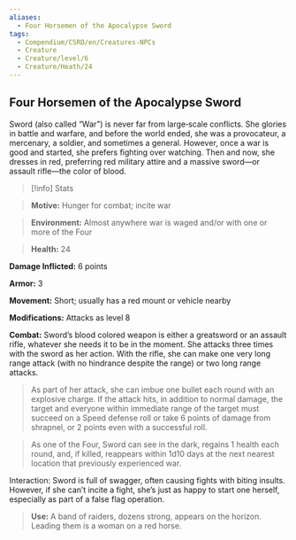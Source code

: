```yaml
---
aliases:
  - Four Horsemen of the Apocalypse Sword
tags:
  - Compendium/CSRD/en/Creatures-NPCs
  - Creature
  - Creature/level/6
  - Creature/Heath/24
---
```

  
## Four Horsemen of the Apocalypse Sword    
Sword (also called “War”) is never far from large‑scale conflicts. She glories in battle and warfare, and before the world ended, she was a provocateur, a mercenary, a soldier, and sometimes a general. However, once a war is good and started, she prefers fighting over watching. Then and now, she dresses in red, preferring red military attire and a massive sword—or assault rifle—the color of blood.  
  
>[!info] Stats  
>**Motive:** Hunger for combat; incite war   
>**Environment:** Almost anywhere war is waged and/or with one or more of the Four   
>**Health:** 24   
**Damage Inflicted:** 6 points   
**Armor:** 3   
**Movement:** Short; usually has a red mount or vehicle nearby   
**Modifications:** Attacks as level 8   
**Combat:** Sword’s blood colored weapon is either a greatsword or an assault rifle, whatever she needs it to be in the moment. She attacks three times with the sword as her action. With the rifle, she can make one very long range attack (with no hindrance despite the range) or two long range attacks.   
>  
>As part of her attack, she can imbue one bullet each round with an explosive charge. If the attack hits, in addition to normal damage, the target and everyone within immediate range of the target must succeed on a Speed defense roll or take 6 points of damage from shrapnel, or 2 points even with a successful roll.   
>  
>As one of the Four, Sword can see in the dark, regains 1 health each round, and, if killed, reappears within 1d10 days at the next nearest location that previously experienced war.   
Interaction: Sword is full of swagger, often causing fights with biting insults. However, if she can’t incite a fight, she’s just as happy to start one herself, especially as part of a false flag operation.   
>  
>**Use:** A band of raiders, dozens strong, appears on the horizon. Leading them is a woman on a red horse.  
